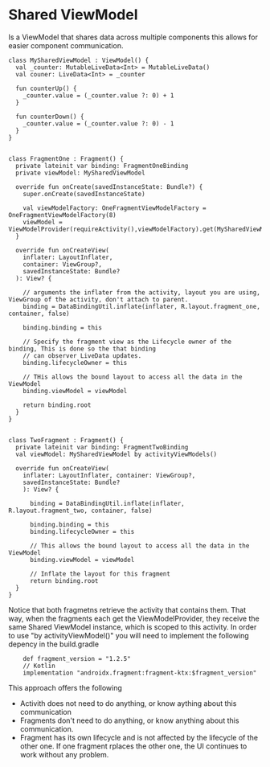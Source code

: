 # Shared ViewModel
Is a ViewModel that shares data across multiple components this allows for easier component communication. 

```
class MySharedViewModel : ViewModel() {
  val _counter: MutableLiveData<Int> = MutableLiveData()
  val couner: LiveData<Int> = _counter
  
  fun counterUp() {
    _counter.value = (_counter.value ?: 0) + 1
  }
  
  fun counterDown() {
    _counter.value = (_counter.value ?: 0) - 1
  }  
}


class FragmentOne : Fragment() {
  private lateinit var binding: FragmentOneBinding
  private viewModel: MySharedViewModel
  
  override fun onCreate(savedInstanceState: Bundle?) {
    super.onCreate(savedInstanceState)
        
    val viewModelFactory: OneFragmentViewModelFactory = OneFragmentViewModelFactory(8)
    viewModel = ViewModelProvider(requireActivity(),viewModelFactory).get(MySharedViewModel::class.java)
  }
  
  override fun onCreateView(
    inflater: LayoutInflater,
    container: ViewGroup?,
    savedInstanceState: Bundle?
  ): View? {
  
    // arguments the inflater from the activity, layout you are using, ViewGroup of the activity, don't attach to parent.
    binding = DataBindingUtil.inflate(inflater, R.layout.fragment_one, container, false)

    binding.binding = this

    // Specify the fragment view as the Lifecycle owner of the binding, This is done so the that binding
    // can observer LiveData updates.
    binding.lifecycleOwner = this

    // THis allows the bound layout to access all the data in the ViewModel
    binding.viewModel = viewModel

    return binding.root
  }
}


class TwoFragment : Fragment() {
  private lateinit var binding: FragmentTwoBinding
  val viewModel: MySharedViewModel by activityViewModels()

  override fun onCreateView(
    inflater: LayoutInflater, container: ViewGroup?,
    savedInstanceState: Bundle?
    ): View? {

      binding = DataBindingUtil.inflate(inflater, R.layout.fragment_two, container, false)

      binding.binding = this
      binding.lifecycleOwner = this

      // This allows the bound layout to access all the data in the ViewModel
      binding.viewModel = viewModel

      // Inflate the layout for this fragment
      return binding.root
  }
}
```

Notice that both fragmetns retrieve the activity that contains them. That way, when the fragments each get the ViewModelProvider, they receive the same Shared ViewModel instance, which is scoped to this activity. In order to use  "by activityViewModel()" you will need to implement the following depency in the build.gradle 

```
    def fragment_version = "1.2.5"
    // Kotlin
    implementation "androidx.fragment:fragment-ktx:$fragment_version"
```

This approach offers the following
- Activith does not need to do anything, or know aything about this communication
- Fragments don't need to do anything, or know anything about this communication. 
- Fragment has its own lifecycle and is not affected by the lifecycle of the other one. If one fragment rplaces the other one, the UI continues to work without any problem. 
